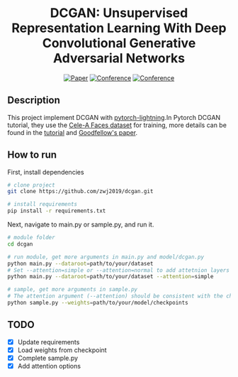 <div align="center">    
 
# DCGAN: Unsupervised Representation Learning With Deep Convolutional Generative Adversarial Networks     

[![Paper](https://img.shields.io/badge/paper-arxiv.1511.06434-brightgreen)](https://arxiv.org/pdf/1511.06434)
[![Conference](https://img.shields.io/badge/Pytorch-DCGAN-orange)](https://pytorch.org/tutorials/beginner/dcgan_faces_tutorial.html)
[![Conference](https://img.shields.io/badge/Pytorch--Lightning-Homepage-blue)](https://pytorch-lightning.readthedocs.io/en/latest/)
  
</div>
 
## Description   
This project implement DCGAN with [pytorch-lightning](https://github.com/PyTorchLightning/pytorch-lightning).In Pytorch DCGAN tutorial, they use the [Cele-A Faces dataset](http://mmlab.ie.cuhk.edu.hk/projects/CelebA.html) for training, more details can be found in the [tutorial](https://pytorch.org/tutorials/beginner/dcgan_faces_tutorial.html) and [Goodfellow's paper](https://papers.nips.cc/paper/5423-generative-adversarial-nets.pdf).

## How to run   
First, install dependencies
```bash
# clone project   
git clone https://github.com/zwj2019/dcgan.git

# install requirements   
pip install -r requirements.txt
 ```   
 Next, navigate to main.py or sample.py, and run it.   
 ```bash
# module folder
cd dcgan

# run module, get more arguments in main.py and model/dcgan.py   
python main.py --dataroot=path/to/your/dataset
# Set --attention=simple or --attention=normal to add attetnion layers to DCGAN
python main.py --dataroot=path/to/your/dataset --attention=simple

# sample, get more arguments in sample.py
# The attention argument (--attention) should be consistent with the checkpoints
python sample.py --weights=path/to/your/model/checkpoints

```
## TODO
- [x] Update requirements
- [x] Load weights from checkpoint
- [x] Complete sample.py
- [x] Add attention options